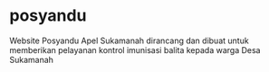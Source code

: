 # posyandu
Website Posyandu Apel Sukamanah dirancang dan dibuat untuk memberikan pelayanan kontrol imunisasi balita kepada warga Desa Sukamanah
